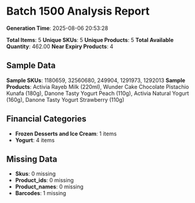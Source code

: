 # Batch 1500 Analysis Report

**Generation Time**: 2025-08-06 20:53:28

**Total Items**: 5
**Unique SKUs**: 5
**Unique Products**: 5
**Total Available Quantity**: 462.00
**Near Expiry Products**: 4

## Sample Data
**Sample SKUs**: 1180659, 32560680, 249904, 1291973, 1292013
**Sample Products**: Activia Rayeb Milk (220ml), Wunder Cake Chocolate Pistachio Kunafa (180g), Danone Tasty Yogurt Peach (110g), Activia Natural Yogurt (160g), Danone Tasty Yogurt Strawberry (110g)

## Financial Categories
- **Frozen Desserts and Ice Cream**: 1 items
- **Yogurt**: 4 items

## Missing Data
- **Skus**: 0 missing
- **Product_ids**: 0 missing
- **Product_names**: 0 missing
- **Barcodes**: 1 missing
